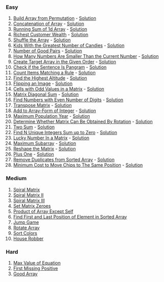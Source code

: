 ### Easy
1. [Build Array from Permutation](https://leetcode.com/problems/build-array-from-permutation/) - [Solution](https://github.com/paarth-birla/Leetcode-Problems/blob/master/src/com/paarthbirla/Arrays/Build_array_from_permutation.java)
2. [Concatenation of Array](https://leetcode.com/problems/concatenation-of-array/) - [Solution](https://github.com/paarth-birla/Leetcode-Problems/blob/master/src/com/paarthbirla/Arrays/Concatenation_of_array.java)
3. [Running Sum of 1d Array](https://leetcode.com/problems/running-sum-of-1d-array/) - [Solution](https://github.com/paarth-birla/Leetcode-Problems/blob/master/src/com/paarthbirla/Arrays/Running_sums.java)
4. [Richest Customer Wealth](https://leetcode.com/problems/richest-customer-wealth/) - [Solution](https://github.com/paarth-birla/Leetcode-Problems/blob/master/src/com/paarthbirla/Arrays/Richest_customer_wealth.java)
5. [Shuffle the Array](https://leetcode.com/problems/shuffle-the-array/) - [Solution]()
6. [Kids With the Greatest Number of Candies](https://leetcode.com/problems/kids-with-the-greatest-number-of-candies/) - [Solution]()
7. [Number of Good Pairs](https://leetcode.com/problems/number-of-good-pairs/) - [Solution]()
8. [How Many Numbers Are Smaller Than the Current Number](https://leetcode.com/problems/how-many-numbers-are-smaller-than-the-current-number/) - [Solution]()
9. [Create Target Array in the Given Order](https://leetcode.com/problems/create-target-array-in-the-given-order/) - [Solution]()
10. [Check if the Sentence Is Pangram](https://leetcode.com/problems/check-if-the-sentence-is-pangram/) - [Solution]()
11. [Count Items Matching a Rule](https://leetcode.com/problems/count-items-matching-a-rule/) - [Solution]()
12. [Find the Highest Altitude](https://leetcode.com/problems/find-the-highest-altitude/) - [Solution]()
13. [Flipping an Image](https://leetcode.com/problems/flipping-an-image/) - [Solution]()
14. [Cells with Odd Values in a Matrix](https://leetcode.com/problems/cells-with-odd-values-in-a-matrix/) - [Solution]()
15. [Matrix Diagonal Sum](https://leetcode.com/problems/matrix-diagonal-sum/) - [Solution]()
16. [Find Numbers with Even Number of Digits](https://leetcode.com/problems/find-numbers-with-even-number-of-digits/) - [Solution]()
17. [Transpose Matrix](https://leetcode.com/problems/transpose-matrix/) - [Solution]()
18. [Add to Array-Form of Integer](https://leetcode.com/problems/add-to-array-form-of-integer/) - [Solution]()
19. [Maximum Population Year](https://leetcode.com/problems/maximum-population-year/) - [Solution]()
20. [Determine Whether Matrix Can Be Obtained By Rotation](https://leetcode.com/problems/determine-whether-matrix-can-be-obtained-by-rotation/) - [Solution]()
21. [Two Sum](https://leetcode.com/problems/two-sum/) - [Solution]()
22. [Find N Unique Integers Sum up to Zero](https://leetcode.com/problems/find-n-unique-integers-sum-up-to-zero/) - [Solution]()
23. [Lucky Number In a Matrix](https://leetcode.com/problems/lucky-numbers-in-a-matrix/) - [Solution]()
24. [Maximum Subarray](https://leetcode.com/problems/maximum-subarray/) - [Solution]()
25. [Reshape the Matrix](https://leetcode.com/problems/reshape-the-matrix/) - [Solution]()
26. [Plus One](https://leetcode.com/problems/plus-one/) - [Solution]()
27. [Remove Duplicates from Sorted Array](https://leetcode.com/problems/remove-duplicates-from-sorted-array/) - [Solution]()
28. [Minimum Cost to Move Chips to The Same Position](https://leetcode.com/problems/minimum-cost-to-move-chips-to-the-same-position/) - [Solution]()

### Medium
1. [Spiral Matrix](https://leetcode.com/problems/spiral-matrix/)
2. [Spiral Matrix II](https://leetcode.com/problems/spiral-matrix-ii/)
3. [Spiral Matrix III](https://leetcode.com/problems/spiral-matrix-iii/)
4. [Set Matrix Zeroes](https://leetcode.com/problems/set-matrix-zeroes/)
5. [Product of Array Except Self](https://leetcode.com/problems/product-of-array-except-self/)
6. [Find First and Last Position of Element in Sorted Array](https://leetcode.com/problems/find-first-and-last-position-of-element-in-sorted-array/)
7. [Jump Game](https://leetcode.com/problems/jump-game/)
8. [Rotate Array](https://leetcode.com/problems/rotate-array/)
9. [Sort Colors](https://leetcode.com/problems/sort-colors/)
10. [House Robber](https://leetcode.com/problems/house-robber/)

### Hard
1. [Max Value of Equation](https://leetcode.com/problems/max-value-of-equation/)
2. [First Missing Positive](https://leetcode.com/problems/first-missing-positive/)
3. [Good Array](https://leetcode.com/problems/check-if-it-is-a-good-array/)
